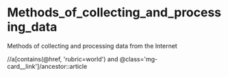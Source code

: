 # Methods_of_collecting_and_processing_data
Methods of collecting and processing data from the Internet

//a[contains(@href, 'rubric=world') and @class='mg-card__link']/ancestor::article
